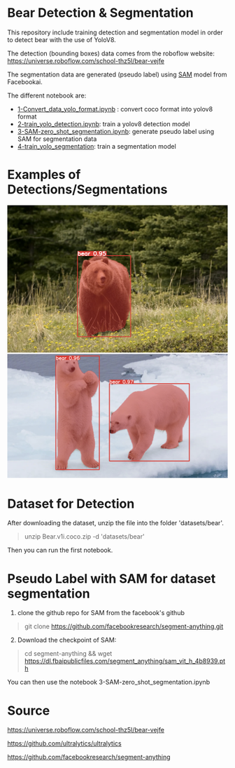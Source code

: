 # Bear Detection & Segmentation

This repository include training detection and segmentation model in order to detect bear with the use of YoloV8.

The detection (bounding boxes) data comes from the roboflow website: https://universe.roboflow.com/school-thz5l/bear-vejfe

The segmentation data are generated (pseudo label) using [SAM](https://github.com/facebookresearch/segment-anything) model from Facebookai.

The different notebook are:

- [1-Convert_data_yolo_format.ipynb](1-Convert_data_yolo_format.ipynb) : convert coco format into yolov8 format
- [2-train_yolo_detection.ipynb]([2-train_yolo_detection.ipynb): train a yolov8 detection model
- [3-SAM-zero_shot_segmentation.ipynb](3-SAM-zero_shot_segmentation.ipynb): generate pseudo label using SAM for segmentation data
- [4-train_yolo_segmentation]([4-train_yolo_segmentation): train a segmentation model


# Examples of Detections/Segmentations

![](detected/bear_0.PNG) 
![](detected/bear_1.PNG) 



# Dataset for Detection

After downloading the dataset, unzip the file into the folder 'datasets/bear'.

> unzip Bear.v1i.coco.zip -d 'datasets/bear'

Then you can run the first notebook.

# Pseudo Label with SAM for dataset segmentation

1. clone the github repo for SAM from the facebook's github

> git clone https://github.com/facebookresearch/segment-anything.git

2. Download the checkpoint of SAM:

> cd segment-anything && wget https://dl.fbaipublicfiles.com/segment_anything/sam_vit_h_4b8939.pth 

You can then use the notebook 3-SAM-zero_shot_segmentation.ipynb




# Source

https://universe.roboflow.com/school-thz5l/bear-vejfe

https://github.com/ultralytics/ultralytics

https://github.com/facebookresearch/segment-anything